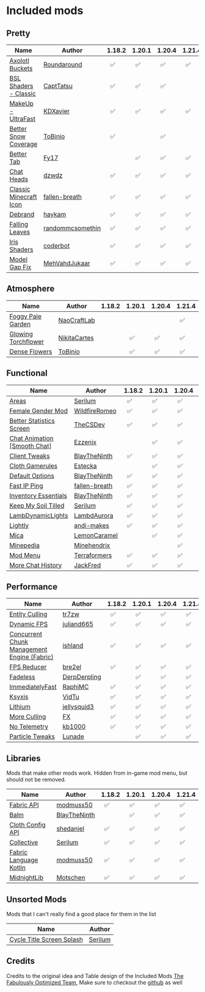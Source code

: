 # Included mods

## Pretty
| Name | Author | 1.18.2 | 1.20.1 | 1.20.4 | 1.21.4 |
|---|---|---|---|---|---|
| [Axolotl Buckets](https://modrinth.com/mod/axolotl-buckets) | [Roundaround](https://modrinth.com/user/Roundaround) | &nbsp;&nbsp;✅ | &nbsp;&nbsp;✅ | &nbsp;&nbsp;✅ | &nbsp;&nbsp;✅ |
| [BSL Shaders - Classic](https://modrinth.com/shader/bsl-shaders-classic) | [CaptTatsu](https://modrinth.com/user/CaptTatsu) | &nbsp;&nbsp;✅ | &nbsp;&nbsp;✅ | &nbsp;&nbsp;✅ |
| [MakeUp - UltraFast](https://modrinth.com/shader/makeup-ultra-fast-shaders) | [KDXavier](https://modrinth.com/user/KDXavier) | &nbsp;&nbsp;✅ | &nbsp;&nbsp;✅ | &nbsp;&nbsp;✅ | &nbsp;&nbsp;✅ |
| [Better Snow Coverage](https://modrinth.com/mod/better-snow-coverage) | [ToBinio](https://modrinth.com/user/ToBinio) | &nbsp;&nbsp;✅ |  | &nbsp;&nbsp;✅ |
| [Better Tab](https://modrinth.com/mod/bettertab) | [Fy17](https://modrinth.com/user/Fy17) |  | &nbsp;&nbsp;✅ | &nbsp;&nbsp;✅ | &nbsp;&nbsp;✅ |
| [Chat Heads](https://modrinth.com/mod/chat-heads) | [dzwdz](https://modrinth.com/user/dzwdz) | &nbsp;&nbsp;✅ | &nbsp;&nbsp;✅ | &nbsp;&nbsp;✅ | &nbsp;&nbsp;✅ |
| [Classic Minecraft Icon](https://modrinth.com/mod/classic-minecraft-icon) | [fallen-breath](https://modrinth.com/user/fallen-breath) | &nbsp;&nbsp;✅ | &nbsp;&nbsp;✅ | &nbsp;&nbsp;✅ | &nbsp;&nbsp;✅ |
| [Debrand](https://modrinth.com/mod/debrand) | [haykam](https://modrinth.com/user/haykam) | &nbsp;&nbsp;✅ | &nbsp;&nbsp;✅ | &nbsp;&nbsp;✅ | &nbsp;&nbsp;✅ |
| [Falling Leaves](https://modrinth.com/mod/fallingleaves) | [randommcsomethin](https://modrinth.com/user/randommcsomethin) | &nbsp;&nbsp;✅ | &nbsp;&nbsp;✅ | &nbsp;&nbsp;✅ | &nbsp;&nbsp;✅ |
| [Iris Shaders](https://modrinth.com/mod/iris) | [coderbot](https://modrinth.com/user/coderbot) | &nbsp;&nbsp;✅ | &nbsp;&nbsp;✅ | &nbsp;&nbsp;✅ | &nbsp;&nbsp;✅ |
| [Model Gap Fix](https://modrinth.com/mod/modelfix) | [MehVahdJukaar](https://modrinth.com/user/MehVahdJukaar) | &nbsp;&nbsp;✅ | &nbsp;&nbsp;✅ | &nbsp;&nbsp;✅ | &nbsp;&nbsp;✅ |

## Atmosphere
| Name | Author | 1.18.2 | 1.20.1 | 1.20.4 | 1.21.4 |
|---|---|---|---|---|---|
| [Foggy Pale Garden](https://modrinth.com/mod/foggypalegarden) | [NaoCraftLab](https://modrinth.com/user/NaoCraftLab) |  |  |  | &nbsp;&nbsp;✅ |
| [Glowing Torchflower](https://modrinth.com/mod/glowing-torchflower) | [NikitaCartes](https://modrinth.com/user/NikitaCartes) |  | &nbsp;&nbsp;✅ | &nbsp;&nbsp;✅ | &nbsp;&nbsp;✅ |
| [Dense Flowers](https://modrinth.com/mod/dense-flowers) | [ToBinio](https://modrinth.com/user/ToBinio) |  | &nbsp;&nbsp;✅ | &nbsp;&nbsp;✅ | &nbsp;&nbsp;✅ |

## Functional
| Name | Author | 1.18.2 | 1.20.1 | 1.20.4 | 1.21.4 |
|---|---|---|---|---|---|
| [Areas](https://modrinth.com/mod/areas) | [Serilum](https://modrinth.com/user/Serilum) | &nbsp;&nbsp;✅ | &nbsp;&nbsp;✅ | &nbsp;&nbsp;✅ | &nbsp;&nbsp;✅ |
| [Female Gender Mod](https://modrinth.com/mod/female-gender) | [WildfireRomeo](https://modrinth.com/user/WildfireRomeo) | &nbsp;&nbsp;✅ | &nbsp;&nbsp;✅ | &nbsp;&nbsp;✅ | &nbsp;&nbsp;✅ |
| [Better Statistics Screen](https://modrinth.com/mod/better-stats) | [TheCSDev](https://modrinth.com/user/TheCSDev) | &nbsp;&nbsp;✅ | &nbsp;&nbsp;✅ | &nbsp;&nbsp;✅ | &nbsp;&nbsp;✅ |
| [Chat Animation [Smooth Chat]](https://modrinth.com/mod/chatanimation) | [Ezzenix](https://modrinth.com/user/Ezzenix) |  | &nbsp;&nbsp;✅ | &nbsp;&nbsp;✅ | &nbsp;&nbsp;✅ |
| [Client Tweaks](https://modrinth.com/mod/client-tweaks) | [BlayTheNinth](https://modrinth.com/user/BlayTheNinth) | &nbsp;&nbsp;✅ | &nbsp;&nbsp;✅ | &nbsp;&nbsp;✅ | &nbsp;&nbsp;✅ |
| [Cloth Gamerules](https://modrinth.com/mod/cloth-gamerules) | [Estecka](https://modrinth.com/user/Estecka) |  | &nbsp;&nbsp;✅ | &nbsp;&nbsp;✅ | &nbsp;&nbsp;✅ |
| [Default Options](https://modrinth.com/mod/default-options) | [BlayTheNinth](https://modrinth.com/user/BlayTheNinth) | &nbsp;&nbsp;✅ | &nbsp;&nbsp;✅ | &nbsp;&nbsp;✅ | &nbsp;&nbsp;✅ |
| [Fast IP Ping](https://modrinth.com/mod/fast-ip-ping) | [fallen-breath](https://modrinth.com/user/fallen-breath) | &nbsp;&nbsp;✅ | &nbsp;&nbsp;✅ | &nbsp;&nbsp;✅ | &nbsp;&nbsp;✅ |
| [Inventory Essentials](https://modrinth.com/mod/inventory-essentials) | [BlayTheNinth](https://modrinth.com/user/BlayTheNinth) | &nbsp;&nbsp;✅ | &nbsp;&nbsp;✅ | &nbsp;&nbsp;✅ | &nbsp;&nbsp;✅ |
| [Keep My Soil Tilled](https://modrinth.com/mod/keep-my-soil-tilled) | [Serilum](https://modrinth.com/user/Serilum) | &nbsp;&nbsp;✅ | &nbsp;&nbsp;✅ | &nbsp;&nbsp;✅ | &nbsp;&nbsp;✅ |
| [LambDynamicLights](https://modrinth.com/mod/lambdynamiclights) | [LambdAurora](https://modrinth.com/user/LambdAurora) | &nbsp;&nbsp;✅ | &nbsp;&nbsp;✅ | &nbsp;&nbsp;✅ | &nbsp;&nbsp;✅ |
| [Lightly](https://modrinth.com/mod/lighty) | [andi-makes](https://modrinth.com/user/andi-makes) | &nbsp;&nbsp;✅ | &nbsp;&nbsp;✅ | &nbsp;&nbsp;✅ | &nbsp;&nbsp;✅ |
| [Mica](https://modrinth.com/mod/mica) | [LemonCaramel](https://modrinth.com/user/LemonCaramel) |  | &nbsp;&nbsp;✅ | &nbsp;&nbsp;✅ | &nbsp;&nbsp;✅ |
| [Minepedia](https://modrinth.com/mod/minepedia) | [Minehendrix](https://modrinth.com/user/Minehendrix) |  |  | &nbsp;&nbsp;✅ | &nbsp;&nbsp;✅ |
| [Mod Menu](https://modrinth.com/mod/modmenu) | [Terraformers](https://modrinth.com/organization/terraformers) | &nbsp;&nbsp;✅ | &nbsp;&nbsp;✅ | &nbsp;&nbsp;✅ | &nbsp;&nbsp;✅ |
| [More Chat History](https://modrinth.com/mod/morechathistory) | [JackFred](https://modrinth.com/user/JackFred) | &nbsp;&nbsp;✅ | &nbsp;&nbsp;✅ | &nbsp;&nbsp;✅ | &nbsp;&nbsp;✅ |

## Performance
| Name | Author | 1.18.2 | 1.20.1 | 1.20.4 | 1.21.4 |
|---|---|---|---|---|---|
| [Entity Culling](https://modrinth.com/mod/entityculling) | [tr7zw](https://modrinth.com/user/tr7zw) | &nbsp;&nbsp;✅ | &nbsp;&nbsp;✅ | &nbsp;&nbsp;✅ | &nbsp;&nbsp;✅ |
| [Dynamic FPS](https://modrinth.com/mod/dynamic-fps) | [juliand665](https://modrinth.com/user/juliand665) | &nbsp;&nbsp;✅ | &nbsp;&nbsp;✅ | &nbsp;&nbsp;✅ | &nbsp;&nbsp;✅ |
| [Concurrent Chunk Management Engine (Fabric)](https://modrinth.com/mod/c2me-fabric) | [ishland](https://modrinth.com/user/ishland) | &nbsp;&nbsp;✅ | &nbsp;&nbsp;✅ | &nbsp;&nbsp;✅ | &nbsp;&nbsp;✅ |
| [FPS Reducer](https://modrinth.com/mod/fps-reducer) | [bre2el](https://modrinth.com/user/bre2el) | &nbsp;&nbsp;✅ | &nbsp;&nbsp;✅ | &nbsp;&nbsp;✅ | &nbsp;&nbsp;✅ |
| [Fadeless](https://modrinth.com/mod/fadeless) | [DerpDerpling](https://modrinth.com/user/DerpDerpling) |  | &nbsp;&nbsp;✅ | &nbsp;&nbsp;✅ | &nbsp;&nbsp;✅ |
| [ImmediatelyFast](https://modrinth.com/mod/immediatelyfast) | [RaphiMC](https://modrinth.com/user/RaphiMC) | &nbsp;&nbsp;✅ | &nbsp;&nbsp;✅ | &nbsp;&nbsp;✅ | &nbsp;&nbsp;✅ |
| [Ksyxis](https://modrinth.com/mod/ksyxis) | [VidTu](https://modrinth.com/user/VidTu) | &nbsp;&nbsp;✅ | &nbsp;&nbsp;✅ | &nbsp;&nbsp;✅ | &nbsp;&nbsp;✅ |
| [Lithium](https://modrinth.com/mod/lithium) | [jellysquid3](https://modrinth.com/user/jellysquid3) | &nbsp;&nbsp;✅ | &nbsp;&nbsp;✅ | &nbsp;&nbsp;✅ | &nbsp;&nbsp;✅ |
| [More Culling](https://modrinth.com/mod/moreculling) | [FX](https://modrinth.com/user/FX) | &nbsp;&nbsp;✅ | &nbsp;&nbsp;✅ | &nbsp;&nbsp;✅ | &nbsp;&nbsp;✅ |
| [No Telemetry](https://modrinth.com/mod/no-telemetry) | [kb1000](https://modrinth.com/user/kb1000) | &nbsp;&nbsp;✅ | &nbsp;&nbsp;✅ | &nbsp;&nbsp;✅ | &nbsp;&nbsp;✅ |
| [Particle Tweaks](https://modrinth.com/mod/particle-tweaks) | [Lunade](https://modrinth.com/user/Lunade) |  | &nbsp;&nbsp;✅ | &nbsp;&nbsp;✅ | &nbsp;&nbsp;✅ |

## Libraries

Mods that make other mods work. Hidden from in-game mod menu, but should not be removed.

| Name | Author | 1.18.2 | 1.20.1 | 1.20.4 | 1.21.4 |
|---|---|---|---|---|---|
| [Fabric API](https://modrinth.com/mod/fabric-api) | [modmuss50](https://modrinth.com/user/modmuss50) | &nbsp;&nbsp;✅ | &nbsp;&nbsp;✅ | &nbsp;&nbsp;✅ | &nbsp;&nbsp;✅ |
| [Balm](https://modrinth.com/mod/balm) | [BlayTheNinth](https://modrinth.com/user/BlayTheNinth) |  | &nbsp;&nbsp;✅ | &nbsp;&nbsp;✅ | &nbsp;&nbsp;✅ |
| [Cloth Config API](https://modrinth.com/mod/cloth-config) | [shedaniel](https://modrinth.com/user/shedaniel) | &nbsp;&nbsp;✅ | &nbsp;&nbsp;✅ | &nbsp;&nbsp;✅ | &nbsp;&nbsp;✅ |
| [Collective](https://modrinth.com/mod/collective) | [Serilum](https://modrinth.com/user/Serilum) | &nbsp;&nbsp;✅ | &nbsp;&nbsp;✅ | &nbsp;&nbsp;✅ | &nbsp;&nbsp;✅ |
| [Fabric Language Kotlin](https://modrinth.com/mod/fabric-language-kotlin) | [modmuss50](https://modrinth.com/user/modmuss50) | &nbsp;&nbsp;✅ | &nbsp;&nbsp;✅ | &nbsp;&nbsp;✅ | &nbsp;&nbsp;✅ |
| [MidnightLib](https://modrinth.com/mod/midnightlib) | [Motschen](https://modrinth.com/user/Motschen) | &nbsp;&nbsp;✅ | &nbsp;&nbsp;✅ | &nbsp;&nbsp;✅ | &nbsp;&nbsp;✅ |

## Unsorted Mods

Mods that I can't really find a good place for them in the list

| Name | Author |
|---|---|
| [Cycle Title Screen Splash](https://modrinth.com/mod/cycle-title-screen-splash) | [Serilum](https://modrinth.com/user/Serilum) |

## Credits
Credits to the original idea and Table design of the Included Mods [The Fabulously Optimized Team](https://modrinth.com/modpack/fabulously-optimized), Make sure to checkout the [github](https://github.com/Fabulously-Optimized/fabulously-optimized/) as well